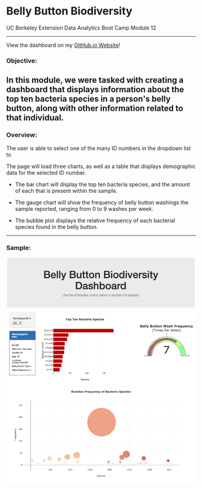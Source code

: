 # Belly Button Biodiversity

UC Berkeley Extension Data Analytics Boot Camp Module 12

---

View the dashboard on my [GitHub.io Website](https://sathvikaithala.github.io/Belly_Button_Diversity/)!

### Objective:

In this module, we were tasked with creating a dashboard that displays information about the top ten bacteria species in a person's belly button, along with other information related to that individual. 
---

### Overview:

The user is able to select one of the many ID numbers in the dropdown list to 

The page will load three charts, as well as a table that displays demographic data for the selected ID number. 

- The bar chart will display the top ten bacteria species, and the amount of each that is present within the sample.

- The gauge chart will show the frequency of belly button washings the sample reported, ranging from 0 to 9 washes per week.

- The bubble plot displays the relative frequency of each bacterial species found in the belly button. 

---

### Sample:
![ID 950](images/sample.png)
